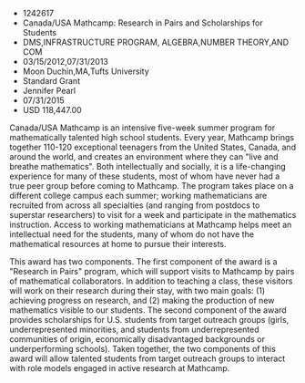 
* 1242617
* Canada/USA Mathcamp: Research in Pairs and Scholarships for Students
* DMS,INFRASTRUCTURE PROGRAM, ALGEBRA,NUMBER THEORY,AND COM
* 03/15/2012,07/31/2013
* Moon Duchin,MA,Tufts University
* Standard Grant
* Jennifer Pearl
* 07/31/2015
* USD 118,447.00

Canada/USA Mathcamp is an intensive five-week summer program for mathematically
talented high school students. Every year, Mathcamp brings together 110-120
exceptional teenagers from the United States, Canada, and around the world, and
creates an environment where they can "live and breathe mathematics". Both
intellectually and socially, it is a life-changing experience for many of these
students, most of whom have never had a true peer group before coming to
Mathcamp. The program takes place on a different college campus each summer;
working mathematicians are recruited from across all specialties (and ranging
from postdocs to superstar researchers) to visit for a week and participate in
the mathematics instruction. Access to working mathematicians at Mathcamp helps
meet an intellectual need for the students, many of whom do not have the
mathematical resources at home to pursue their interests.

This award has two components. The first component of the award is a "Research
in Pairs" program, which will support visits to Mathcamp by pairs of
mathematical collaborators. In addition to teaching a class, these visitors will
work on their research during their stay, with two main goals: (1) achieving
progress on research, and (2) making the production of new mathematics visible
to our students. The second component of the award provides scholarships for
U.S. students from target outreach groups (girls, underrepresented minorities,
and students from underrepresented communities of origin, economically
disadvantaged backgrounds or underperforming schools). Taken together, the two
components of this award will allow talented students from target outreach
groups to interact with role models engaged in active research at Mathcamp.

